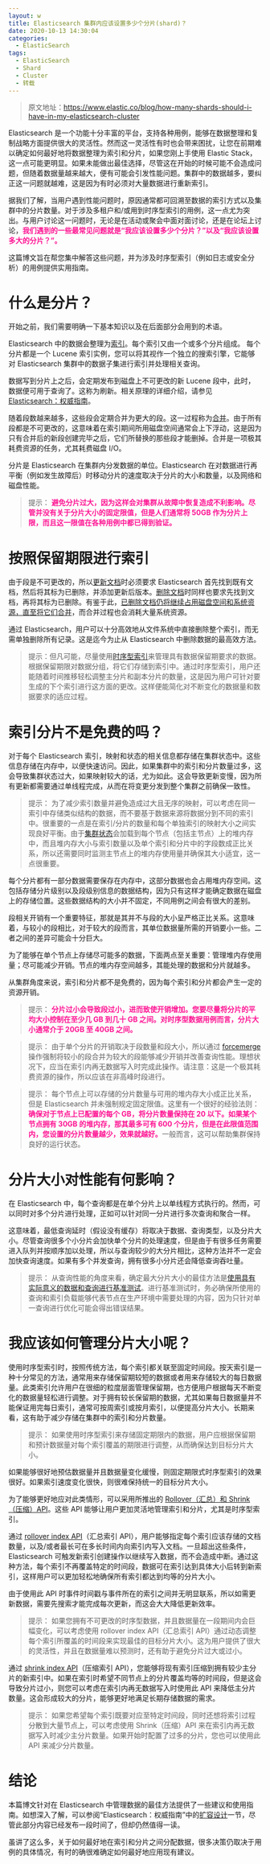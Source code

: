 ```yaml
---
layout: w
title: Elasticsearch 集群内应该设置多少个分片(shard)？
date: 2020-10-13 14:30:04
categories:
  - ElasticSearch
tags:
  - ElasticSearch
  - Shard
  - Cluster
  - 转载
---
```


> 原文地址：https://www.elastic.co/blog/how-many-shards-should-i-have-in-my-elasticsearch-cluster

<!-- more -->

Elasticsearch 是一个功能十分丰富的平台，支持各种用例，能够在数据整理和复制战略方面提供很大的灵活性。然而这一灵活性有时也会带来困扰，让您在前期难以确定如何最好地将数据整理为索引和分片，如果您刚上手使用 Elastic Stack，这一点可能更明显。如果未能做出最佳选择，尽管这在开始的时候可能不会造成问题，但随着数据量越来越大，便有可能会引发性能问题。集群中的数据越多，要纠正这一问题就越难，这是因为有时必须对大量数据进行重新索引。

据我们了解，当用户遇到性能问题时，原因通常都可回溯至数据的索引方式以及集群中的分片数量。对于涉及多租户和/或用到时序型索引的用例，这一点尤为突出。与用户讨论这一问题时，无论是在活动或聚会中面对面讨论，还是在论坛上讨论，<font color=DeepPink>**我们遇到的一些最常见问题就是“我应该设置多少个分片？”以及“我应该设置多大的分片？”。**</font>

这篇博文旨在帮您集中解答这些问题，并为涉及时序型索引（例如日志或安全分析）的用例提供实用指南。

# 什么是分片？
开始之前，我们需要明确一下基本知识以及在后面部分会用到的术语。

Elasticsearch 中的数据会整理为[索引](https://www.elastic.co/guide/en/elasticsearch/guide/2.x/_add_an_index.html)。每个索引又由一个或多个分片组成。 每个分片都是一个 Lucene 索引实例，您可以将其视作一个独立的搜索引擎，它能够对 Elasticsearch 集群中的数据子集进行索引并处理相关查询。

数据写到分片上之后，会定期发布到磁盘上不可更改的新 Lucene 段中，此时，数据便可用于查询了。这称为刷新。相关原理的详细介绍，请参见 [Elasticsearch：权威指南](https://www.elastic.co/guide/en/elasticsearch/guide/current/inside-a-shard.html)。

随着段数越来越多，这些段会定期合并为更大的段。这一过程称为[合并](https://www.elastic.co/guide/en/elasticsearch/reference/5.5/index-modules-merge.html)。由于所有段都是不可更改的，这意味着在索引期间所用磁盘空间通常会上下浮动，这是因为只有合并后的新段创建完毕之后，它们所替换的那些段才能删掉。合并是一项极其耗费资源的任务，尤其耗费磁盘 I/O。

分片是 Elasticsearch 在集群内分发数据的单位。Elasticsearch 在对数据进行再平衡（例如发生故障后）时移动分片的速度取决于分片的大小和数量，以及网络和磁盘性能。

> 提示： <font color=DeepPink>**避免分片过大，因为这样会对集群从故障中恢复造成不利影响。尽管并没有关于分片大小的固定限值，但是人们通常将 50GB 作为分片上限，而且这一限值在各种用例中都已得到验证。**</font>

# 按照保留期限进行索引
由于段是不可更改的，所以[更新文档](https://www.elastic.co/guide/en/elasticsearch/guide/2.x/update-doc.html)时必须要求 Elasticsearch 首先找到既有文档，然后将其标为已删除，并添加更新后版本。[删除文档](https://www.elastic.co/guide/en/elasticsearch/guide/2.x/delete-doc.html)时同样也要求先找到文档，再将其标为已删除。有鉴于此，[已删除文档仍将继续占用磁盘空间和系统资源，直至将它们合并](https://www.elastic.co/cn/blog/lucenes-handling-of-deleted-documents)，而合并过程也会消耗大量系统资源。

通过 Elasticsearch，用户可以十分高效地从文件系统中直接删除整个索引，而无需单独删除所有记录。这是迄今为止从 Elasticsearch 中删除数据的最高效方法。

> 提示：但凡可能，尽量使用[时序型索引](https://www.elastic.co/guide/en/elasticsearch/guide/2.x/time-based.html)来管理具有数据保留期要求的数据。根据保留期限对数据分组，将它们存储到索引中。通过时序型索引，用户还能随着时间推移轻松调整主分片和副本分片的数量，这是因为用户可针对要生成的下个索引进行这方面的更改。这样便能简化对不断变化的数据量和数据要求的适应过程。

# 索引分片不是免费的吗？
对于每个 Elasticsearch 索引，映射和状态的相关信息都存储在集群状态中。这些信息存储在内存中，以便快速访问。因此，如果集群中的索引和分片数量过多，这会导致集群状态过大，如果映射较大的话，尤为如此。这会导致更新变慢，因为所有更新都需要通过单线程完成，从而在将变更分发到整个集群之前确保一致性。

> 提示： 为了减少索引数量并避免造成过大且无序的映射，可以考虑在同一索引中存储类似结构的数据，而不要基于数据来源将数据分到不同的索引中。很重要的一点是在索引/分片的数量和每个单独索引的映射大小之间实现良好平衡。由于[集群状态](https://www.elastic.co/guide/en/elasticsearch/guide/2.x/finite-scale.html#finite-scale)会加载到每个节点（包括主节点）上的堆内存中，而且堆内存大小与索引数量以及单个索引和分片中的字段数成正比关系，所以还需要同时监测主节点上的堆内存使用量并确保其大小适宜，这一点很重要。

每个分片都有一部分数据需要保存在内存中，这部分数据也会占用堆内存空间。这包括存储分片级别以及段级别信息的数据结构，因为只有这样才能确定数据在磁盘上的存储位置。这些数据结构的大小并不固定，不同用例之间会有很大的差别。

段相关开销有一个重要特征，那就是其并不与段的大小呈严格正比关系。这意味着，与较小的段相比，对于较大的段而言，其单位数据量所需的开销要小一些。二者之间的差异可能会十分巨大。

为了能够在单个节点上存储尽可能多的数据，下面两点至关重要：管理堆内存使用量；尽可能减少开销。节点的堆内存空间越多，其能处理的数据和分片就越多。

从集群角度来说，索引和分片都不是免费的，因为每个索引和分片都会产生一定的资源开销。

> 提示： <font color=DeepPink>**分片过小会导致段过小，进而致使开销增加。您要尽量将分片的平均大小控制在至少几 GB 到几十 GB 之间。对时序型数据用例而言，分片大小通常介于 20GB 至 40GB 之间。**</font>

> 提示： 由于单个分片的开销取决于段数量和段大小，所以通过 [forcemerge](https://www.elastic.co/guide/en/elasticsearch/reference/5.5/indices-forcemerge.html) 操作强制将较小的段合并为较大的段能够减少开销并改善查询性能。理想状况下，应当在索引内再无数据写入时完成此操作。请注意：这是一个极其耗费资源的操作，所以应该在非高峰时段进行。

> 提示： 每个节点上可以存储的分片数量与可用的堆内存大小成正比关系，但是 Elasticsearch 并未强制规定固定限值。这里有一个很好的经验法则：<font color=DeepPink>**确保对于节点上已配置的每个 GB，将分片数量保持在 20 以下。如果某个节点拥有 30GB 的堆内存，那其最多可有 600 个分片，但是在此限值范围内，您设置的分片数量越少，效果就越好。**</font>一般而言，这可以帮助集群保持良好的运行状态。

# 分片大小对性能有何影响？
在 Elasticsearch 中，每个查询都是在单个分片上以单线程方式执行的。然而，可以同时对多个分片进行处理，正如可以针对同一分片进行多次查询和聚合一样。

这意味着，最低查询延时（假设没有缓存）将取决于数据、查询类型，以及分片大小。尽管查询很多个小分片会加快单个分片的处理速度，但是由于有很多任务需要进入队列并按顺序加以处理，所以与查询较少的大分片相比，这种方法并不一定会加快查询速度。如果有多个并发查询，拥有很多小分片还会降低查询吞吐量。

> 提示： 从查询性能的角度来看，确定最大分片大小的最佳方法是[使用具有实际意义的数据和查询进行基准测试](https://www.elastic.co/cn/elasticon/conf/2016/sf/quantitative-cluster-sizing)。进行基准测试时，务必确保所使用的查询和索引负载能够代表节点在生产环境中需要处理的内容，因为只针对单一查询进行优化可能会得出错误结果。

# 我应该如何管理分片大小呢？
使用时序型索引时，按照传统方法，每个索引都关联至固定时间段。按天索引是一种十分常见的方法，通常用来存储保留期较短的数据或者用来存储较大的每日数据量。此类索引允许用户在很细的粒度层面管理保留期，也方便用户根据每天不断变化的数据量轻松进行调整。对于拥有较长保留期的数据，尤其如果每日数据量并不能保证用完每日索引，通常可按周索引或按月索引，以便提高分片大小。长期来看，这有助于减少存储在集群中的索引和分片数量。

> 提示： 如果使用时序型索引来存储固定期限内的数据，用户应根据保留期和预计数据量对每个索引覆盖的期限进行调整，从而确保达到目标分片大小。

如果能够很好地预估数据量并且数据量变化缓慢，则固定期限式时序型索引的效果很好。如果索引速度变化很快，则很难保持统一的目标分片大小。

为了能够更好地应对此类情形，可以采用所推出的 [Rollover（汇总）和 Shrink（压缩）API](https://www.elastic.co/cn/blog/managing-time-based-indices-efficiently)。这些 API 能够让用户更加灵活地管理索引和分片，尤其是时序型索引。

通过 [rollover index API](https://www.elastic.co/guide/en/elasticsearch/reference/5.5/indices-rollover-index.html)（汇总索引 API），用户能够指定每个索引应该存储的文档数量，以及/或者最长可在多长时间内向索引内写入文档。一旦超出这些条件，Elasticsearch 可触发新索引创建操作以继续写入数据，而不会造成中断。通过这种方法，每个索引不再覆盖特定的时间段，数据可在索引达到具体大小后转到新索引，这样用户可以更加轻松地确保所有索引都达到均等的分片大小。

由于使用此 API 时事件时间戳与事件所在的索引之间并无明显联系，所以如需更新数据，需要先搜索才能完成每次更新，而这会大大降低更新效率。

> 提示： 如果您拥有不可更改的时序型数据，并且数据量在一段期间内会巨幅变化，可以考虑使用 rollover index API（汇总索引 API）通过动态调整每个索引所覆盖的时间段来实现最佳的目标分片大小。这为用户提供了很大的灵活性，并且在数据量难以预测时，还有助于避免分片过大或过小。

通过 [shrink index API](https://www.elastic.co/guide/en/elasticsearch/reference/5.5/indices-shrink-index.html)（压缩索引 API），您能够将现有索引压缩到拥有较少主分片的新索引中。如果在索引时希望不同节点上的分片覆盖均等的时间段，但是这会导致分片过小，则您可以考虑在索引内再无数据写入时使用此 API 来降低主分片数量。这会形成较大的分片，能够更好地满足长期存储数据的需求。

> 提示： 如果您希望每个索引既要对应至特定时间段，同时还想将索引过程分散到大量节点上，可以考虑使用 Shrink（压缩）API 来在索引内再无数据写入时减少主分片数量。如果开始时配置了过多的分片，您也可以使用此 API 来减少分片数量。

# 结论
本篇博文针对在 Elasticsearch 中管理数据的最佳方法提供了一些建议和使用指南。如想深入了解，可以参阅“Elasticsearch：权威指南”中的[扩容设计](https://www.elastic.co/guide/en/elasticsearch/guide/2.x/scale.html)一节，尽管此部分内容已经发布一段时间了，但却仍然值得一读。

虽讲了这么多，关于如何最好地在索引和分片之间分配数据，很多决策仍取决于用例的具体情况，有时的确很难确定如何最好地应用现有建议。
